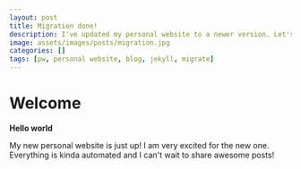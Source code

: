 ```yaml
---
layout: post
title: Migration done!
description: I've updated my personal website to a newer version. Let's see where this takes me!
image: assets/images/posts/migration.jpg
categories: []
tags: [pw, personal website, blog, jekyll, migrate]
---
```


# Welcome

**Hello world**

My new personal website is just up!
I am very excited for the new one. Everything is kinda automated and I can't wait to share awesome posts!